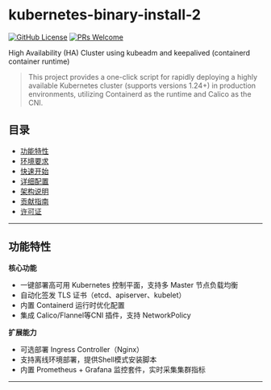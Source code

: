 # kubernetes-binary-install-2
[![GitHub License](https://img.shields.io/github/license/zfc-6/kubernetes-binary-install-2)](https://github.com/zfc-6/kubernetes-binary-install-2)
[![PRs Welcome](https://img.shields.io/badge/PRs-welcome-brightgreen)](CONTRIBUTING.md)

High Availability (HA) Cluster using kubeadm and keepalived (containerd container runtime)

>This project provides a one-click script for rapidly deploying a highly available Kubernetes cluster (supports versions 1.24+) in production environments, utilizing Containerd as the runtime and Calico as the CNI.

## 目录
- [功能特性](#功能特性)
- [环境要求](#环境要求)
- [快速开始](#快速开始)
- [详细配置](#详细配置)
- [架构说明](#架构说明)
- [贡献指南](#贡献指南)
- [许可证](#许可证)

---
## 功能特性
**核心功能**
- 一键部署高可用 Kubernetes 控制平面，支持多 Master 节点负载均衡
- 自动化签发 TLS 证书（etcd、apiserver、kubelet）
- 内置 Containerd 运行时优化配置
- 集成 Calico/Flannel等CNI 插件，支持 NetworkPolicy

**扩展能力**
- 可选部署 Ingress Controller（Nginx）
- 支持离线环境部署，提供Shell模式安装脚本
- 内置 Prometheus + Grafana 监控套件，实时采集集群指标
---

